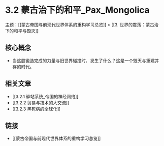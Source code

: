 # 3.2 蒙古治下的和平_Pax_Mongolica

主题：[[蒙古帝国与前现代世界体系的重构学习总览]] > [[3. 世界的震荡：蒙古治下的和平与毁灭]]

## 核心概念

- 当这股锻造完成的力量与旧世界碰撞时，发生了什么？这是一个毁灭与重建并存的时代。

## 相关文章

- [[3.2.1 驿站系统_帝国的神经网络]]
- [[3.2.2 贸易与技术的大交流]]
- [[3.2.3 黑死病的全球化]]

## 链接

- [[蒙古帝国与前现代世界体系的重构学习总览]]
